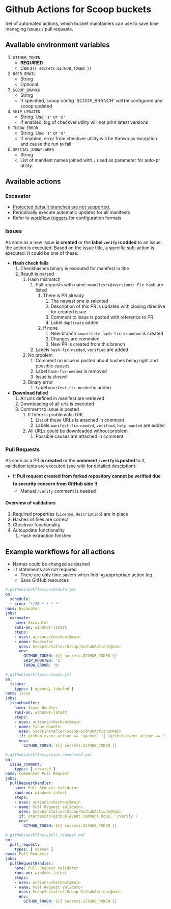 # Github Actions for Scoop buckets

Set of automated actions, which bucket maintainers can use to save time managing issues / pull requests.

## Available environment variables

1. `GITHUB_TOKEN`
    - **REQUIRED**
    - Use `${{ secrets.GITHUB_TOKEN }}`
1. `USER_EMAIL`
    - String
    - Optional
1. `SCOOP_BRANCH`
    - String
    - If specified, scoop config 'SCOOP_BRANCH' will be configured and scoop updated
1. `SKIP_UPDATED`
    - String. Use `'1'` or `'0'`
    - If enabled, log of checkver utility will not print latest versions
1. `THROW_ERROR`
    - String. Use `'1'` or `'0'`
    - If enabled, error from checkver utility will be thrown as exception and cause the run to fail
1. `SPECIAL_SNOWFLAKES`
    - String
    - List of manifest names joined with `,` used as parameter for auto-pr utility.

## Available actions

### Excavator

- [Protected default branches are not supported.](https://github.community/t5/GitHub-Actions/How-to-push-to-protected-branches-in-a-GitHub-Action/m-p/30710/highlight/true#M526)
- Periodically execute automatic updates for all manifests
- Refer to [workflow triggers](https://help.github.com/en/articles/events-that-trigger-workflows#scheduled-events) for configuration formats

### Issues

As soon as a new issue **is created** or the **label `verify` is added** to an issue, the action is executed.
Based on the issue title, a specific sub-action is executed.
It could be one of these:

- **Hash check fails**
    1. Checkhashes binary is executed for manifest in title
    1. Result is parsed
        1. Hash mismatch
            1. Pull requests with name `<manifest>@<version>: Fix hash` are listed
                1. There is PR already
                    1. The newest one is selected
                    1. Description of this PR is updated with closing directive for created issue
                    1. Comment to issue is posted with reference to PR
                    1. Label `duplicate` added
                1. If none
                    1. New branch `<manifest>-hash-fix-<random>` is created
                    1. Changes are commited
                    1. New PR is created from this branch
            1. Labels `hash-fix-needed`, `verified` are added
        1. No problem
            1. Comment on issue is posted about hashes being right and possible causes
            1. Label `hash-fix-needed` is removed
            1. Issue is closed
        1. Binary error
            1. Label `manifest-fix-needed` is added
- **Download failed**
    1. All urls defined in manifest are retrieved
    1. Downloading of all urls is executed
    1. Comment to issue is posted
        1. If there is problematic URL
            1. List of these URLs is attached in comment
            1. Labels `manifest-fix-needed`, `verified`, `help wanted` are added
        1. All URLs could be downloaded without problem
            1. Possible causes are attached in comment

### Pull Requests

As soon as a PR **is created** or the **comment `/verify` is posted** to it, validation tests are executed (see [wiki](https://github.com/Ash258/Scoop-GithubActions/wiki/Pull-Request-Checks) for detailed desciption):

- ❗❗ **Pull request created from forked repository cannot be verified due to security concern from GitHub side** ❗❗
    - Manual `/verify` comment is needed

#### Overview of validatiors

1. Required properties (`License`, `Description`) are in place
1. Hashes of files are correct
1. Checkver functionality
1. Autoupdate functionality
    1. Hash extraction finished

## Example workflows for all actions

- Names could be changed as desired
- `if` statements are not required
    - There are only time savers when finding appropriate action log
    - Save GitHub resources

```yml
#.github\workflows\schedule.yml
on:
  schedule:
  - cron: '*/30 * * * *'
name: Excavator
jobs:
  excavate:
    name: Excavator
    runs-on: windows-latest
    steps:
    - uses: actions/checkout@main
    - name: Excavator
      uses: ScoopInstaller/Scoop-GithubActions@main
      env:
        GITHUB_TOKEN: ${{ secrets.GITHUB_TOKEN }}
        SKIP_UPDATED: '1'
        THROW_ERROR: '0'

#.github\workflows\issues.yml
on:
  issues:
    types: [ opened, labeled ]
name: Issue
jobs:
  issueHandler:
    name: Issue Handler
    runs-on: windows-latest
    steps:
    - uses: actions/checkout@main
    - name: Issue Handler
      uses: ScoopInstaller/Scoop-GithubActions@main
      if: github.event.action == 'opened' || (github.event.action == 'labeled' && contains(github.event.issue.labels.*.name, 'verify'))
      env:
        GITHUB_TOKEN: ${{ secrets.GITHUB_TOKEN }}

#.github\workflows\issue_commented.yml
on:
  issue_comment:
    types: [ created ]
name: Commented Pull Request
jobs:
  pullRequestHandler:
    name: Pull Request Validator
    runs-on: windows-latest
    steps:
    - uses: actions/checkout@main
    - name: Pull Request Validator
      uses: ScoopInstaller/Scoop-GithubActions@main
      if: startsWith(github.event.comment.body, '/verify')
      env:
        GITHUB_TOKEN: ${{ secrets.GITHUB_TOKEN }}

#.github\workflows\pull_request.yml
on:
  pull_request:
    types: [ opened ]
name: Pull Requests
jobs:
  pullRequestHandler:
    name: Pull Request Validator
    runs-on: windows-latest
    steps:
    - uses: actions/checkout@main
    - name: Pull Request Validator
      uses: ScoopInstaller/Scoop-GithubActions@main
      env:
        GITHUB_TOKEN: ${{ secrets.GITHUB_TOKEN }}
```
